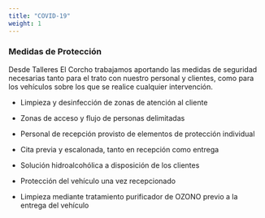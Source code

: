 ```yaml
---
title: "COVID-19"
weight: 1
---
```


### Medidas de Protección

Desde Talleres El Corcho trabajamos aportando las medidas de seguridad necesarias tanto para el trato con nuestro personal y clientes, como para los vehículos sobre los que se realice cualquier intervención.

- Limpieza y desinfección de zonas de atención al cliente

- Zonas de acceso y flujo de personas delimitadas

- Personal de recepción provisto de elementos de protección individual

- Cita previa y escalonada, tanto en recepción como entrega

- Solución hidroalcohólica a disposición de los clientes

- Protección del vehículo una vez recepcionado

- Limpieza mediante tratamiento purificador de OZONO previo a la entrega del vehículo
